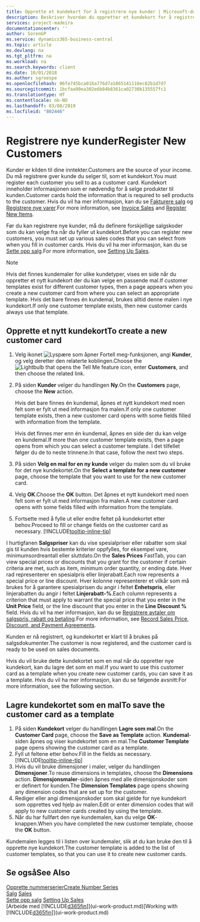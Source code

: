```yaml
---
title: Opprette et kundekort for å registrere nye kunder | Microsoft-dokumentasjon
description: Beskriver hvordan du oppretter et kundekort for å registrere informasjon om hver nye kunde eller klient du selger til.
services: project-madeira
documentationcenter: ''
author: SorenGP
ms.service: dynamics365-business-central
ms.topic: article
ms.devlang: na
ms.tgt_pltfrm: na
ms.workload: na
ms.search.keywords: client
ms.date: 10/01/2018
ms.author: sgroespe
ms.openlocfilehash: 06fe745bca016a776d7a1865141110ec82b1d7d7
ms.sourcegitcommit: 1bcfaa99ea302e6b84b8361ca02730b135557fc1
ms.translationtype: HT
ms.contentlocale: nb-NO
ms.lasthandoff: 03/08/2019
ms.locfileid: "802446"
---
```

# <a name="register-new-customers"></a><span data-ttu-id="f5a05-103">Registrere nye kunder</span><span class="sxs-lookup"><span data-stu-id="f5a05-103">Register New Customers</span></span>
<span data-ttu-id="f5a05-104">Kunder er kilden til dine inntekter.</span><span class="sxs-lookup"><span data-stu-id="f5a05-104">Customers are the source of your income.</span></span> <span data-ttu-id="f5a05-105">Du må registrere gver kunde du selger til, som et kundekort.</span><span class="sxs-lookup"><span data-stu-id="f5a05-105">You must register each customer you sell to as a customer card.</span></span> <span data-ttu-id="f5a05-106">Kundekort inneholder informasjonen som er nødvendig for å selge produkter til kunden.</span><span class="sxs-lookup"><span data-stu-id="f5a05-106">Customer cards hold the information that is required to sell products to the customer.</span></span> <span data-ttu-id="f5a05-107">Hvis du vil ha mer informasjon, kan du se [Fakturere salg](sales-how-invoice-sales.md) og [Registrere nye varer](inventory-how-register-new-items.md).</span><span class="sxs-lookup"><span data-stu-id="f5a05-107">For more information, see [Invoice Sales](sales-how-invoice-sales.md) and [Register New Items](inventory-how-register-new-items.md).</span></span>  

<span data-ttu-id="f5a05-108">Før du kan registrere nye kunder, må du definere forskjellige salgskoder som du kan velge fra når du fyller ut kundekort.</span><span class="sxs-lookup"><span data-stu-id="f5a05-108">Before you can register new customers, you must set up various sales codes that you can select from when you fill in customer cards.</span></span> <span data-ttu-id="f5a05-109">Hvis du vil ha mer informasjon, kan du se [Sette opp salg](sales-setup-sales.md).</span><span class="sxs-lookup"><span data-stu-id="f5a05-109">For more information, see [Setting Up Sales](sales-setup-sales.md).</span></span>

> [!NOTE]  
>   <span data-ttu-id="f5a05-110">Hvis det finnes kundemaler for ulike kundetyper, vises en side når du oppretter et nytt kundekort der du kan velge en passende mal.</span><span class="sxs-lookup"><span data-stu-id="f5a05-110">If customer templates exist for different customer types, then a page appears when you create a new customer card from where you can select an appropriate template.</span></span> <span data-ttu-id="f5a05-111">Hvis det bare finnes én kundemal, brukes alltid denne malen i nye kundekort.</span><span class="sxs-lookup"><span data-stu-id="f5a05-111">If only one customer template exists, then new customer cards always use that template.</span></span>

## <a name="to-create-a-new-customer-card"></a><span data-ttu-id="f5a05-112">Opprette et nytt kundekort</span><span class="sxs-lookup"><span data-stu-id="f5a05-112">To create a new customer card</span></span>
1. <span data-ttu-id="f5a05-113">Velg ikonet ![Lyspære som åpner Fortell meg-funksjonen](media/ui-search/search_small.png "Fortell hva du vil gjøre"), angi **Kunder**, og velg deretter den relaterte koblingen.</span><span class="sxs-lookup"><span data-stu-id="f5a05-113">Choose the ![Lightbulb that opens the Tell Me feature](media/ui-search/search_small.png "Tell me what you want to do") icon, enter **Customers**, and then choose the related link.</span></span>  
2. <span data-ttu-id="f5a05-114">På siden **Kunder** velger du handlingen **Ny**.</span><span class="sxs-lookup"><span data-stu-id="f5a05-114">On the **Customers** page, choose the **New** action.</span></span>

    <span data-ttu-id="f5a05-115">Hvis det bare finnes én kundemal, åpnes et nytt kundekort med noen felt som er fylt ut med informasjon fra malen.</span><span class="sxs-lookup"><span data-stu-id="f5a05-115">If only one customer template exists, then a new customer card opens with some fields filled with information from the template.</span></span>

    <span data-ttu-id="f5a05-116">Hvis det finnes mer enn én kundemal, åpnes en side der du kan velge en kundemal.</span><span class="sxs-lookup"><span data-stu-id="f5a05-116">If more than one customer template exists, then a page opens from which you can select a customer template.</span></span> <span data-ttu-id="f5a05-117">I det tilfellet følger du de to neste trinnene.</span><span class="sxs-lookup"><span data-stu-id="f5a05-117">In that case, follow the next two steps.</span></span>
3. <span data-ttu-id="f5a05-118">På siden **Velg en mal for en ny kunde** velger du malen som du vil bruke for det nye kundekortet.</span><span class="sxs-lookup"><span data-stu-id="f5a05-118">On the **Select a template for a new customer** page, choose the template that you want to use for the new customer card.</span></span>
4. <span data-ttu-id="f5a05-119">Velg **OK**.</span><span class="sxs-lookup"><span data-stu-id="f5a05-119">Choose the **OK** button.</span></span> <span data-ttu-id="f5a05-120">Det åpnes et nytt kundekort med noen felt som er fylt ut med informasjon fra malen.</span><span class="sxs-lookup"><span data-stu-id="f5a05-120">A new customer card opens with some fields filled with information from the template.</span></span>  
5. <span data-ttu-id="f5a05-121">Fortsette med å fylle ut eller endre feltet på kundekortet etter behov.</span><span class="sxs-lookup"><span data-stu-id="f5a05-121">Proceed to fill or change fields on the customer card as necessary.</span></span> [!INCLUDE[tooltip-inline-tip](includes/tooltip-inline-tip_md.md)]

<span data-ttu-id="f5a05-122">I hurtigfanen **Salgspriser** kan du vise spesialpriser eller rabatter som skal gis til kunden hvis bestemte kriterier oppfylles, for eksempel vare, minimumsordreantall eller sluttdato.</span><span class="sxs-lookup"><span data-stu-id="f5a05-122">On the **Sales Prices** FastTab, you can view special prices or discounts that you grant for the customer if certain criteria are met, such as item, minimum order quantity, or ending date.</span></span> <span data-ttu-id="f5a05-123">Hver rad representerer en spesialpris eller linjerabatt.</span><span class="sxs-lookup"><span data-stu-id="f5a05-123">Each row represents a special price or line discount.</span></span> <span data-ttu-id="f5a05-124">Hver kolonne representerer et vilkår som må brukes for å garantere spesialprisen du angir i feltet **Enhetspris**, eller linjerabatten du angir i feltet **Linjerabatt-%**.</span><span class="sxs-lookup"><span data-stu-id="f5a05-124">Each column represents a criterion that must apply to warrant the special price that you enter in the **Unit Price** field, or the line discount that you enter in the **Line Discount %** field.</span></span> <span data-ttu-id="f5a05-125">Hvis du vil ha mer informasjon, kan du se [Registrere avtaler om salgspris, rabatt og betaling](sales-how-record-sales-price-discount-payment-agreements.md).</span><span class="sxs-lookup"><span data-stu-id="f5a05-125">For more information, see [Record Sales Price, Discount, and Payment Agreements](sales-how-record-sales-price-discount-payment-agreements.md).</span></span>

<span data-ttu-id="f5a05-126">Kunden er nå registrert, og kundekortet er klart til å brukes på salgsdokumenter.</span><span class="sxs-lookup"><span data-stu-id="f5a05-126">The customer is now registered, and the customer card is ready to be used on sales documents.</span></span>

<span data-ttu-id="f5a05-127">Hvis du vil bruke dette kundekortet som en mal når du oppretter nye kundekort, kan du lagre det som en mal.</span><span class="sxs-lookup"><span data-stu-id="f5a05-127">If you want to use this customer card as a template when you create new customer cards, you can save it as a template.</span></span> <span data-ttu-id="f5a05-128">Hvis du vil ha mer informasjon, kan du se følgende avsnitt:</span><span class="sxs-lookup"><span data-stu-id="f5a05-128">For more information, see the following section.</span></span>

## <a name="to-save-the-customer-card-as-a-template"></a><span data-ttu-id="f5a05-129">Lagre kundekortet som en mal</span><span class="sxs-lookup"><span data-stu-id="f5a05-129">To save the customer card as a template</span></span>
1. <span data-ttu-id="f5a05-130">På siden **Kundekort** velger du handlingen **Lagre som mal**.</span><span class="sxs-lookup"><span data-stu-id="f5a05-130">On the **Customer Card** page, choose the **Save as Template** action.</span></span> <span data-ttu-id="f5a05-131">**Kundemal**-siden åpnes og viser kundekortet som en mal.</span><span class="sxs-lookup"><span data-stu-id="f5a05-131">The **Customer Template** page opens showing the customer card as a template.</span></span>
2. <span data-ttu-id="f5a05-132">Fyll ut feltene etter behov.</span><span class="sxs-lookup"><span data-stu-id="f5a05-132">Fill in the fields as necessary.</span></span> [!INCLUDE[tooltip-inline-tip](includes/tooltip-inline-tip_md.md)]
3. <span data-ttu-id="f5a05-133">Hvis du vil bruke dimensjoner i maler, velger du handlingen **Dimensjoner**.</span><span class="sxs-lookup"><span data-stu-id="f5a05-133">To reuse dimensions in templates, choose the **Dimensions** action.</span></span> <span data-ttu-id="f5a05-134">**Dimensjonsmaler**-siden åpnes med alle dimensjonskoder som er definert for kunden.</span><span class="sxs-lookup"><span data-stu-id="f5a05-134">The **Dimension Templates** page opens showing any dimension codes that are set up for the customer.</span></span>
4. <span data-ttu-id="f5a05-135">Rediger eller angi dimensjonskoder som skal gjelde for nye kundekort som opprettes ved hjelp av malen.</span><span class="sxs-lookup"><span data-stu-id="f5a05-135">Edit or enter dimension codes that will apply to new customer cards created by using the template.</span></span>  
5. <span data-ttu-id="f5a05-136">Når du har fullført den nye kundemalen, kan du velge **OK**-knappen.</span><span class="sxs-lookup"><span data-stu-id="f5a05-136">When you have completed the new customer template, choose the **OK** button.</span></span>

<span data-ttu-id="f5a05-137">Kundemalen legges til i listen over kundemaler, slik at du kan bruke den til å opprette nye kundekort.</span><span class="sxs-lookup"><span data-stu-id="f5a05-137">The customer template is added to the list of customer templates, so that you can use it to create new customer cards.</span></span>

## <a name="see-also"></a><span data-ttu-id="f5a05-138">Se også</span><span class="sxs-lookup"><span data-stu-id="f5a05-138">See Also</span></span>
[<span data-ttu-id="f5a05-139">Opprette nummerserier</span><span class="sxs-lookup"><span data-stu-id="f5a05-139">Create Number Series</span></span>](ui-create-number-series.md)  
<span data-ttu-id="f5a05-140">[Salg](sales-manage-sales.md)  </span><span class="sxs-lookup"><span data-stu-id="f5a05-140">[Sales](sales-manage-sales.md)  </span></span>  
<span data-ttu-id="f5a05-141">[Sette opp salg](sales-setup-sales.md)  </span><span class="sxs-lookup"><span data-stu-id="f5a05-141">[Setting Up Sales](sales-setup-sales.md)  </span></span>  
<span data-ttu-id="f5a05-142">[Arbeide med [!INCLUDE[d365fin](includes/d365fin_md.md)]](ui-work-product.md)</span><span class="sxs-lookup"><span data-stu-id="f5a05-142">[Working with [!INCLUDE[d365fin](includes/d365fin_md.md)]](ui-work-product.md)</span></span>
